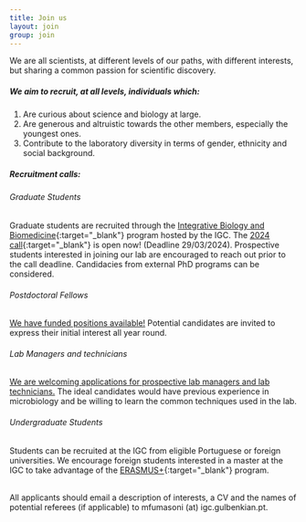 ```yaml
---
title: Join us
layout: join
group: join
---
```


We are all scientists, at different levels of our paths, with different interests, but sharing a common passion for scientific discovery.

##### We aim to recruit, at all levels,  individuals which:

1. Are curious about science and biology at large.
2. Are generous and altruistic towards the other members, especially the youngest ones.
3. Contribute to the laboratory diversity in terms of gender, ethnicity and social background.

##### Recruitment calls:

###### <i>Graduate Students</i>
Graduate students are recruited through the [Integrative Biology and Biomedicine](https://gulbenkian.pt/ciencia/training/phd-programmes/ibb/){:target="_blank"} program hosted by the IGC. The [2024 call](https://igc.idloom.events/ibb-2024?preview=65c1fc551ca14){:target="_blank"} is open now! (Deadline 29/03/2024). Prospective students interested in joining our lab are encouraged to reach out prior to the call deadline. Candidacies from external PhD programs can be considered. 

###### <i>Postdoctoral Fellows</i>
<u>We have funded positions available!</u> Potential candidates are invited to express their initial interest all year round.

###### <i>Lab Managers and technicians</i>
<u>We are welcoming applications for prospective lab managers and lab technicians.</u> The ideal candidates would have previous experience in microbiology and be willing to learn the common techniques used in the lab.

###### <i>Undergraduate Students</i>
Students can be recruited at the IGC from eligible Portuguese or foreign universities. We encourage foreign students interested in a master at the IGC to take advantage of the [ERASMUS+](https://erasmus-plus.ec.europa.eu/opportunities/opportunities-for-individuals/students/traineeship-student){:target="_blank"} program.

<br>
All applicants should email a description of interests, a CV and the names of potential referees (if applicable) to mfumasoni (at) igc.gulbenkian.pt.
